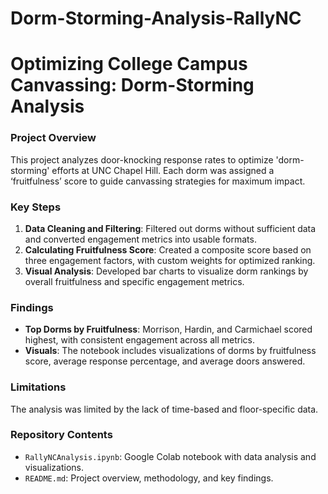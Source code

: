 # Dorm-Storming-Analysis-RallyNC
# Optimizing College Campus Canvassing: Dorm-Storming Analysis

### Project Overview
This project analyzes door-knocking response rates to optimize 'dorm-storming' efforts at UNC Chapel Hill. Each dorm was assigned a ‘fruitfulness’ score to guide canvassing strategies for maximum impact.

### Key Steps
1. **Data Cleaning and Filtering**: Filtered out dorms without sufficient data and converted engagement metrics into usable formats.
2. **Calculating Fruitfulness Score**: Created a composite score based on three engagement factors, with custom weights for optimized ranking.
3. **Visual Analysis**: Developed bar charts to visualize dorm rankings by overall fruitfulness and specific engagement metrics.

### Findings
- **Top Dorms by Fruitfulness**: Morrison, Hardin, and Carmichael scored highest, with consistent engagement across all metrics.
- **Visuals**: The notebook includes visualizations of dorms by fruitfulness score, average response percentage, and average doors answered.

### Limitations
The analysis was limited by the lack of time-based and floor-specific data.

### Repository Contents
- `RallyNCAnalysis.ipynb`: Google Colab notebook with data analysis and visualizations.
- `README.md`: Project overview, methodology, and key findings.
